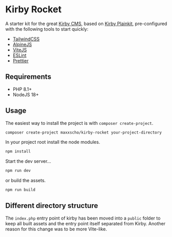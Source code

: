 # Kirby Rocket

A starter kit for the great [Kirby CMS](https://getkirby.com/), based on [Kirby Plainkit](https://github.com/getkirby/plainkit), pre-configured with the following tools to start quickly:

- [TailwindCSS](https://tailwindcss.com/)
- [AlpineJS](https://alpinejs.dev/)
- [ViteJS](https://vite.dev/)
- [ESLint](https://eslint.org/)
- [Prettier](https://prettier.io/)

## Requirements

- PHP 8.1+
- NodeJS 18+

## Usage

The easiest way to install the project is with `composer create-project`.

```bash
composer create-project maxxscho/kirby-rocket your-project-directory
```

In your project root install the node modules.

```bash
npm install
````

Start the dev server...

```bash
npm run dev
```

or build the assets.

```bash
npm run build
```

## Different directory structure

The `index.php` entry point of kirby has been moved into a `public` folder to keep all built assets and the entry point itself separated from Kirby.
Another reason for this change was to be more Vite-like.
